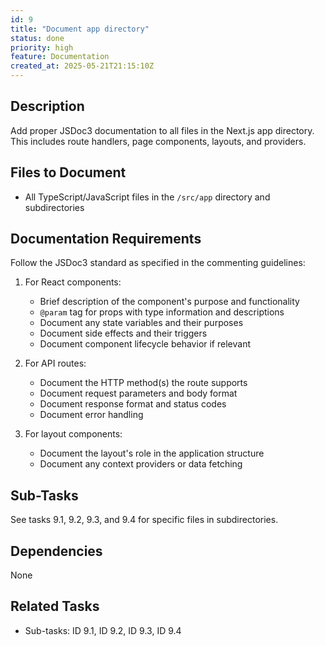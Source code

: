 ```yaml
---
id: 9
title: "Document app directory"
status: done
priority: high
feature: Documentation
created_at: 2025-05-21T21:15:10Z
---
```


## Description

Add proper JSDoc3 documentation to all files in the Next.js app directory. This includes route handlers, page components, layouts, and providers.

## Files to Document

- All TypeScript/JavaScript files in the `/src/app` directory and subdirectories

## Documentation Requirements

Follow the JSDoc3 standard as specified in the commenting guidelines:

1. For React components:
   - Brief description of the component's purpose and functionality
   - `@param` tag for props with type information and descriptions
   - Document any state variables and their purposes
   - Document side effects and their triggers
   - Document component lifecycle behavior if relevant

2. For API routes:
   - Document the HTTP method(s) the route supports
   - Document request parameters and body format
   - Document response format and status codes
   - Document error handling

3. For layout components:
   - Document the layout's role in the application structure
   - Document any context providers or data fetching

## Sub-Tasks

See tasks 9.1, 9.2, 9.3, and 9.4 for specific files in subdirectories.

## Dependencies

None

## Related Tasks

- Sub-tasks: ID 9.1, ID 9.2, ID 9.3, ID 9.4
